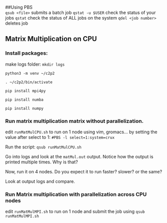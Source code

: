 
##Using PBS  
`qsub <file>` submits a batch job
`qstat -u $USER` check the status of your jobs
`qstat` check the status of ALL jobs on the system
`qdel <job number>` deletes job

## Matrix Multiplication on CPU
### Install packages:
make logs folder: `mkdir logs`

```
python3 -m venv ~/c2p2

. ~/c2p2/bin/activate

pip install mpi4py

pip install numba

pip install numpy

```

### Run matrix multiplication matrix without parallelization.

edit `runMatMulCPU.sh` to run on 1 node using vim, gromacs... by setting the value after select to 1: `#PBS -l select=1:system=crux`

Run the script: `qsub runMatMulCPU.sh`

Go into logs and look at the `matMul.out` output. Notice how the output is printed multiple times. Why is that?

Now, run it on 4 nodes. Do you expect it to run faster? slower? or the same?

Look at output logs and compare. 


### Run Matrix multiplication with parallelization across CPU nodes

edit `runMatMulMPI.sh` to run on 1 node and submit the job using `qsub runMatMulMPI.sh`
